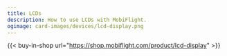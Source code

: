 ```yaml
---
title: LCDs
description: How to use LCDs with MobiFlight.
ogimage: card-images/devices/lcd-display.png
---
```


{{< buy-in-shop url="https://shop.mobiflight.com/product/lcd-display" >}}
